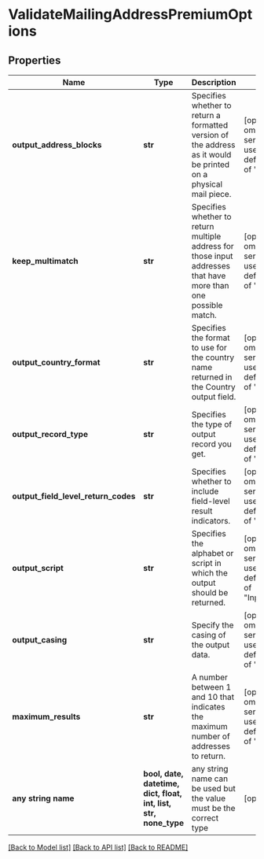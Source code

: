 # ValidateMailingAddressPremiumOptions


## Properties
Name | Type | Description | Notes
------------ | ------------- | ------------- | -------------
**output_address_blocks** | **str** | Specifies whether to return a formatted version of the address as it would be printed on a physical mail piece. | [optional]  if omitted the server will use the default value of "Y"
**keep_multimatch** | **str** | Specifies whether to return multiple address for those input addresses that have more than one possible match. | [optional]  if omitted the server will use the default value of "N"
**output_country_format** | **str** | Specifies the format to use for the country name returned in the Country output field. | [optional]  if omitted the server will use the default value of "E"
**output_record_type** | **str** | Specifies the type of output record you get. | [optional]  if omitted the server will use the default value of "A"
**output_field_level_return_codes** | **str** | Specifies whether to include field-level result indicators. | [optional]  if omitted the server will use the default value of "N"
**output_script** | **str** | Specifies the alphabet or script in which the output should be returned. | [optional]  if omitted the server will use the default value of "InputScript"
**output_casing** | **str** | Specify the casing of the output data. | [optional]  if omitted the server will use the default value of "M"
**maximum_results** | **str** | A number between 1 and 10 that indicates the maximum number of addresses to return. | [optional]  if omitted the server will use the default value of "10"
**any string name** | **bool, date, datetime, dict, float, int, list, str, none_type** | any string name can be used but the value must be the correct type | [optional]

[[Back to Model list]](../README.md#documentation-for-models) [[Back to API list]](../README.md#documentation-for-api-endpoints) [[Back to README]](../README.md)


